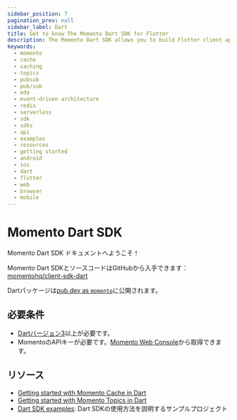 ```yaml
---
sidebar_position: 7
pagination_prev: null
sidebar_label: Dart
title: Get to know The Momento Dart SDK for Flutter
description: The Momento Dart SDK allows you to build Flutter client applications, and take advantage of caching and pub-sub features without the need for server-side infrastructure. You can target browsers, iOS, and Android from a single code base. Find resources and examples here!
keywords:
  - momento
  - cache
  - caching
  - topics
  - pubsub
  - pub/sub
  - eda
  - event-driven architecture
  - redis
  - serverless
  - sdk
  - sdks
  - api
  - examples
  - resources
  - getting started
  - android
  - ios
  - dart
  - flutter
  - web
  - browser
  - mobile
---
```


# Momento Dart SDK

Momento Dart SDK ドキュメントへようこそ！

Momento Dart SDKとソースコードはGitHubから入手できます： [momentohq/client-sdk-dart](https://github.com/momentohq/client-sdk-dart)

Dartパッケージは[pub.dev as `momento`](https://pub.dev/packages/momento)に公開されます。

## 必要条件

- [Dartバージョン3](https://dart.dev/get-dart)以上が必要です。
- MomentoのAPIキーが必要です。[Momento Web Console](https://console.gomomento.com/)から取得できます。

## リソース

- [Getting started with Momento Cache in Dart](./cache.mdx)
- [Getting started with Momento Topics in Dart](./topics.mdx)
- [Dart SDK examples](https://github.com/momentohq/client-sdk-dart/tree/main/example): Dart SDKの使用方法を説明するサンプルプロジェクト
